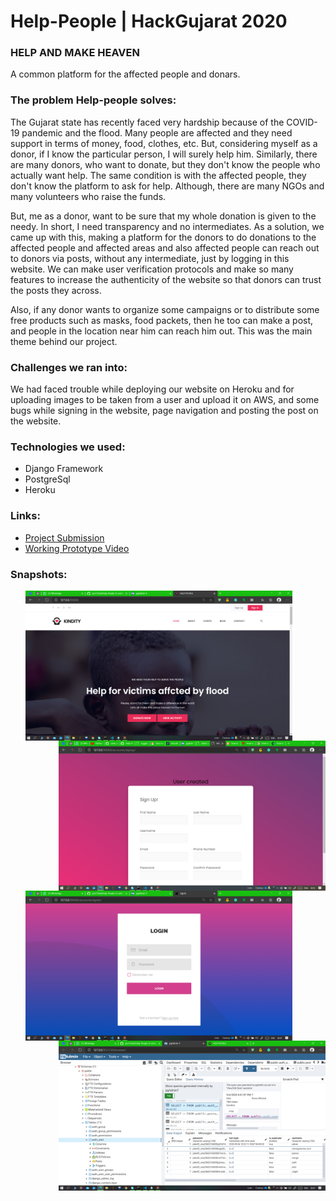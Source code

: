 # Help-People | HackGujarat 2020

### HELP AND MAKE HEAVEN
A common platform for the affected people and donars.

### The problem Help-people solves:

The Gujarat state has recently faced very hardship because of the COVID-19 pandemic and the flood. Many people are affected and they need support in terms of money, food, clothes, etc. But, considering myself as a donor, if I know the particular person, I will surely help him. Similarly, there are many donors, who want to donate, but they don't know the people who actually want help. The same condition is with the affected people, they don't know the platform to ask for help. Although, there are many NGOs and many volunteers who raise the funds.

But, me as a donor, want to be sure that my whole donation is given to the needy. In short, I need transparency and no intermediates. As a solution, we came up with this, making a platform for the donors to do donations to the affected people and affected areas and also affected people can reach out to donors via posts, without any intermediate, just by logging in this website. We can make user verification protocols and make so many features to increase the authenticity of the website so that donors can trust the posts they across.

Also, if any donor wants to organize some campaigns or to distribute some free products such as masks, food packets, then he too can make a post, and people in the location near him can reach him out. This was the main theme behind our project.

### Challenges we ran into:

We had faced trouble while deploying our website on Heroku and for uploading images to be taken from a user and upload it on AWS, and some bugs while signing in the website, page navigation and posting the post on the website.

### Technologies we used:

  - Django Framework
  - PostgreSql
  - Heroku

### Links:

  - [Project Submission](https://devfolio.co/submissions/helppeople)
  - [Working Prototype Video](https://youtu.be/RfmxibnD430)

### Snapshots:
<div> 
 <ul>
    <img align="left" src="images/homepage.png" width=427 height=240> 
    <img align="right" src="images/usercreated.png" width=427 height=240> 
  </ul>
  
  <ul>
    <img align="left" src="images/loginpage.png" width=427 height=240> 
    <img align="right" src="images/schema.png" width=427 height=240> 
  </ul>
</div>
